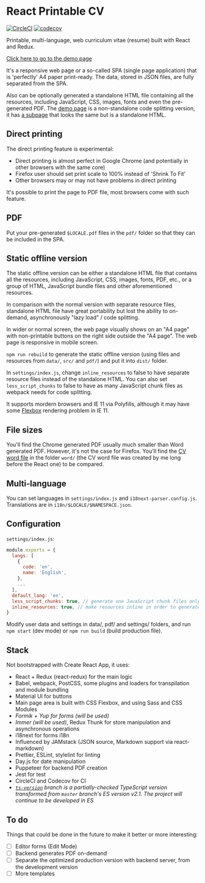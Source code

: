 # React Printable CV

[![CircleCI](https://circleci.com/gh/tomchen/react-printable-cv.svg?style=shield)](https://circleci.com/gh/tomchen/react-printable-cv) [![codecov](https://codecov.io/gh/tomchen/react-printable-cv/branch/master/graph/badge.svg)](https://codecov.io/gh/tomchen/react-printable-cv)

Printable, multi-language, web curriculum vitae (resume) built with React and Redux.

[Click here to go to the demo page](https://react-cv.tomchen.org/)

It's a responsive web page or a so-called SPA (single page application) that is 'perfectly' A4 paper print-ready. The data, stored in JSON files, are fully separated from the SPA.<!--  A PDF file can be generated at compile time or in the backend server. -->

Also can be optionally generated a standalone HTML file containing all the resources, including JavaScript, CSS, images, fonts and even the pre-generated PDF. The [demo page](https://react-cv.tomchen.org/) is a non-standalone code splitting version, it has [a subpage](https://react-cv.tomchen.org/standalone) that looks the same but is a standalone HTML.

## Direct printing

The direct printing feature is experimental:

* Direct printing is almost perfect in Google Chrome (and potentially in other browsers with the same core)
* Firefox user should set print scale to 100% instead of 'Shrink To Fit'
* Other browsers may or may not have problems in direct printing

It's possible to print the page to PDF file, most browsers come with such feature.

## PDF

<!-- The PDF server creation is not fully ready -->

<!-- In case your browser has any problem in printing the document directly, there is always the PDF button to come to your rescue. The pre-generated or server-generated PDF is consistent in any browser / PDF viewer, and can be perfectly printed. -->

<!-- To generate PDF: open the web page online verison (i.e. with a server, you can use the [online editor/demo](https://react-cv.tomchen.org/) or run `npm start` on your computer), edit the CV and click "PDF" button, change the language. -->

Put your pre-generated `$LOCALE.pdf` files in the `pdf/` folder so that they can be included in the SPA.

## Static offline version

The static offline version can be either a standalone HTML file that contains all the resources, including JavaScript, CSS, images, fonts, PDF, etc., or a group of HTML, JavaScript bundle files and other aforementioned resources.

In comparison with the normal version with separate resource files, standalone HTML file have great portability but lost the ability to on-demand, asynchronously "lazy load" / code splitting.

In wider or normal screen, the web page visually shows on an "A4 page" with non-printable buttons on the right side outside the "A4 page". The web page is responsive in mobile screen.

`npm run rebuild` to generate the static offline version (using files and resources from `data/`, `src/` and `pdf/`) and put it into `dist/` folder.

In `settings/index.js`, change `inline_resources` to false to have separate resource files instead of the standalone HTML. You can also set `less_script_chunks` to false to have as many JavaScript chunk files as webpack needs for code splitting.

It supports mordern browsers and IE 11 via Polyfills, although it may have some [Flexbox](https://caniuse.com/flexbox) rendering problem in IE 11.

## File sizes

You'll find the Chrome generated PDF usually much smaller than Word generated PDF. However, it's not the case for Firefox. You'll find the [CV word file](https://github.com/tomchen/react-printable-cv/blob/master/word/cv.docx) in the folder `word/` (the CV word file was created by me long before the React one) to be compared.

## Multi-language

You can set languages in `settings/index.js` and `i18next-parser.config.js`. Translations are in `i18n/$LOCALE/$NAMESPACE.json`.

## Configuration

`settings/index.js`:

```javascript
module.exports = {
  langs: [
    {
      code: 'en',
      name: 'English',
    },
    ...
  ],
  default_lang: 'en',
  less_script_chunks: true, // generate one JavaScript chunk files only in production
  inline_resources: true, // make resources inline in order to generate a standalone HTML in production
}
```

Modify user data and settings in data/, pdf/ and settings/ folders, and run `npm start` (dev mode) or `npm run build` (build production file).

## Stack

Not bootstrapped with Create React App, it uses:

* React + Redux (react-redux) for the main logic
* Babel, webpack, PostCSS, some plugins and loaders for transpilation and module bundling
* Material UI for buttons
* Main page area is built with CSS Flexbox, and using Sass and CSS Modules
* *Formik + Yup for forms (will be used)*
* *Immer (will be used)*, Redux Thunk for store manipulation and asynchronous operations
* i18next for forms i18n
* Influenced by JAMstack (JSON source, Markdown support via react-markdown)
* Prettier, ESLint, stylelint for linting
* Day.js for date manipulation
* Puppeteer for backend PDF creation
* Jest for test
* CircleCI and Codecov for CI
* *[`ts-version`](https://github.com/tomchen/react-printable-cv/tree/ts-version) branch is a partially-checked TypeScript version transformed from `master` branch's ES version v2.1. The project will continue to be developed in ES*

## To do

Things that could be done in the future to make it better or more interesting:

* [ ] Editor forms (Edit Mode)
* [ ] Backend generates PDF on-demand
* [ ] Separate the optimized production version with backend server, from the development version
* [ ] More templates
